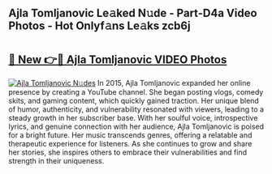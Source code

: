 ## Ajla Tomljanovic Le𝚊ked N𝚞de - Part-D4a Video Photos - Hot Onlyf𝚊ns Le𝚊ks zcb6j

# <h2><a href="http://ab43545.deff.icu/?id=Ajla+Tomljanovic">🔗 New 👉🔴 Ajla Tomljanovic VIDEO Photos</a></h2>

[![Ajla Tomljanovic N𝚞des](https://i.imgur.com/rIISA9y.gif)](http://ab43545.deff.icu/?id=Ajla+Tomljanovic)
In 2015, Ajla Tomljanovic expanded her online presence by creating a YouTube channel. She began posting vlogs, comedy skits, and gaming content, which quickly gained traction. Her unique blend of humor, authenticity, and vulnerability resonated with viewers, leading to a steady growth in her subscriber base. With her soulful voice, introspective lyrics, and genuine connection with her audience, Ajla Tomljanovic is poised for a bright future. Her music transcends genres, offering a relatable and therapeutic experience for listeners. As she continues to grow and share her stories, she inspires others to embrace their vulnerabilities and find strength in their uniqueness.

